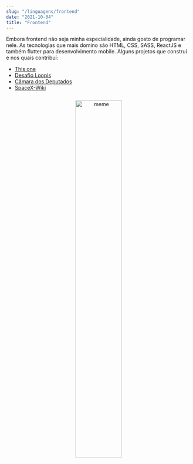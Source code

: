 ```yaml
---
slug: "/linguagens/frontend"
date: "2021-10-04"
title: "Frontend"
---
```

Embora frontend não seja minha especialidade, ainda gosto de programar nele. As tecnologias que mais domino são HTML, CSS, SASS, ReactJS e também flutter para desenvolvimento mobile.
Alguns projetos que construí e nos quais contribuí:

- [This one](https://github.com/lucascz37/portfolio)
- [Desafio Loopis](https://github.com/lucascz37/Desafio-Loopis)
- [Câmara dos Deputados](https://github.com/lucascz37/CamaraDosDeputados)
- [SpaceX-Wiki](https://github.com/lucascz37/SpaceX-Wiki)

<p style="text-align: center; margin-top: 5%">
<img src="https://memegenerator.net/img/instances/74108412.jpg" alt="meme" 
style="width: 50%; margin: auto"/>
</p>